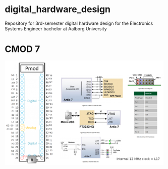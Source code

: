 # digital_hardware_design
Repository for 3rd-semester digital hardware design for the Electronics Systems Engineer bachelor at Aalborg University

# CMOD 7

![cmod7_pinout](general/cmod7_pinout.png)
